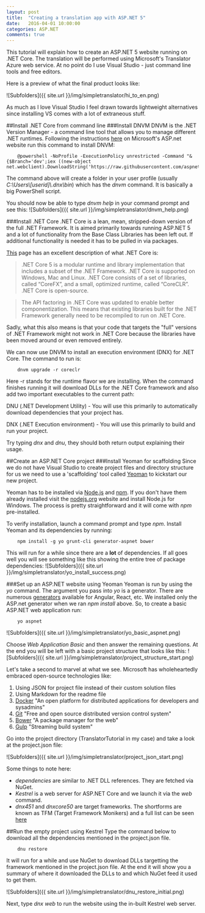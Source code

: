 ```yaml
---
layout: post
title:  "Creating a translation app with ASP.NET 5"
date:   2016-04-01 10:00:00
categories: ASP.NET
comments: true
---
```


This tutorial will explain how to create an ASP.NET 5 website running on .NET Core. The translation will be performed using Microsoft's Translator Azure web service. At no point do I use Visual Studio - just command line tools and free editors. 

Here is a preview of what the final product looks like:

![Subfolders]({{ site.url }}/img/simpletranslator/hi_to_en.png)

As much as I love Visual Studio I feel drawn towards lightweight alternatives since installing VS comes with a lot of extraneous stuff.

##Install .NET Core from command line
###Install DNVM
DNVM is the .NET Version Manager - a command line tool that allows you to manage different .NET runtimes. Following the instructions [here](http://docs.asp.net/en/latest/getting-started/installing-on-windows.html#install-asp-net-5-from-the-command-line) on Microsoft's ASP.net website run this command to install DNVM:

        @powershell -NoProfile -ExecutionPolicy unrestricted -Command "&{$Branch='dev';iex ((new-object net.webclient).DownloadString('https://raw.githubusercontent.com/aspnet/Home/dev/dnvminstall.ps1'))}
        
The command above will create a folder in your user profile (usually *C:\\Users\\[userid]\\.dnx\\bin*) which has the *dnvm* command. It is basically a big PowerShell script.

You should now be able to type *dnvm help* in your command prompt and see this:
![Subfolders]({{ site.url }}/img/simpletranslator/dnvm_help.png)

###Install .NET Core
.NET Core is a lean, mean, stripped-down version of the full .NET Framework. It is aimed primarily towards running ASP.NET 5 and a lot of functionality from the Base Class Libraries has been left out. If additional functionality is needed it has to be pulled in via packages.

[This](https://docs.asp.net/en/latest/getting-started/choosing-the-right-dotnet.html) page has an excellent description of what .NET Core is:

> .NET Core 5 is a modular runtime and library implementation that includes a subset of the .NET Framework. .NET Core is supported on Windows, Mac and Linux. .NET Core consists of a set of libraries, called “CoreFX”, and a small, optimized runtime, called “CoreCLR”. .NET Core is open-source.

> The API factoring in .NET Core was updated to enable better componentization. This means that existing libraries built for the .NET Framework generally need to be recompiled to run on .NET Core. 

Sadly, what this also means is that your code that targets the "full" versions of .NET Framework might not work in .NET Core because the libraries have been moved around or even removed entirely.

We can now use DNVM to install an execution environment (DNX) for .NET Core. The command to run is:

        dnvm upgrade -r coreclr
        
Here -r stands for the runtime flavor we are installing. When the command finishes running it will download DLLs for the .NET Core framework and also add two important executables to the current path:

DNU (.NET Development Utility) - You will use this primarily to automatically download dependencies that your project has.

DNX (.NET Execution environment) - You will use this primarily to build and run your project.

Try typing *dnx* and *dnu*, they should both return output explaining their usage.

##Create an ASP.NET Core project
###Install Yeoman for scaffolding
Since we do not have Visual Studio to create project files and directory structure for us we need to use a 'scaffolding' tool called [Yeoman](http://yeoman.io/) to kickstart our new project.

Yeoman has to be installed via [Node.js](https://nodejs.org/) and [npm](https://www.npmjs.com/). If you don't have them already installed visit the [nodejs.org](https://nodejs.org/) website and install Node.js for Windows. The process is pretty straightforward and it will come with *npm* pre-installed.

To verify installation, launch a command prompt and type *npm*. Install Yeoman and its dependencies by running:
        
        npm install -g yo grunt-cli generator-aspnet bower
        
This will run for a while since there are a **lot** of dependencies. If all goes well you will see something like this showing the entire tree of package dependencies:
![Subfolders]({{ site.url }}/img/simpletranslator/yo_install_success.png)

###Set up an ASP.NET website using Yeoman
Yeoman is run by using the *yo* command. The argument you pass into *yo* is a generator. There are numerous [generators](http://yeoman.io/generators/) available for Angular, React, etc. We installed only the ASP.net generator when we ran *npm install* above. So, to create a basic ASP.NET web application run: 

        yo aspnet
        
![Subfolders]({{ site.url }}/img/simpletranslator/yo_basic_aspnet.png)
        
Choose *Web Application Basic* and then answer the remaining questions. At the end you will be left with a basic project structure that looks like this:
![Subfolders]({{ site.url }}/img/simpletranslator/project_structure_start.png)

Let's take a second to marvel at what we see. Microsoft has wholeheartedly embraced open-source technologies like:

1. Using JSON for project file instead of their custom solution files
2. Using Markdown for the readme file
3. [Docker](https://www.docker.com/) "An open platform for distributed applications for developers and sysadmins"
4. [Git](https://git-scm.com/) "Free and open source distributed version control system"
5. [Bower](http://bower.io/) "A package manager for the web"
6. [Gulp](http://gulpjs.com/) "Streaming build system"

Go into the project directory (TranslatorTutorial in my case) and take a look at the project.json file:

![Subfolders]({{ site.url }}/img/simpletranslator/project_json_start.png)

Some things to note here:

* *dependencies* are similar to .NET DLL references. They are fetched via NuGet.
* *Kestrel* is a web server for ASP.NET Core and we launch it via the *web* command.
* *dnx451* and *dnxcore50* are target frameworks. The shortforms are known as TFM (Target Framework Monikers) and a full list can be seen [here](http://docs.nuget.org/create/targetframeworks)

##Run the empty project using Kestrel
Type the command below to download all the dependencies mentioned in the project.json file.

        dnu restore

It will run for a while and use NuGet to download DLLs targetting the framework mentioned in the project.json file. At the end it will show you a summary of where it downloaded the DLLs to and which NuGet feed it used to get them.
        
![Subfolders]({{ site.url }}/img/simpletranslator/dnu_restore_initial.png)

Next, type *dnx web* to run the website using the in-built Kestrel web server.